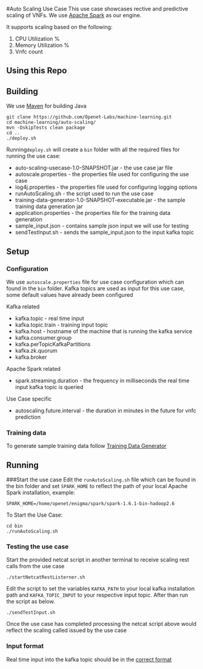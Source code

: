 #Auto Scaling Use Case
This use case showcases rective and predictive scaling of VNFs. We use [Apache Spark](http://spark.apache.org/) as our engine.

It supports scaling based on the following:
1. CPU Utilization %
2. Memory Utilization %
3. Vnfc count

Using this Repo
------------------
## Building
We use [Maven](https://maven.apache.org/) for building Java
    
    git clone https://github.com/Openet-Labs/machine-learning.git
    cd machine-learning/auto-scaling/
    mvn -DskipTests clean package
    cd ..
    ./deploy.sh

Running`deploy.sh` will create a `bin` folder with all the required files for running the use case:
* auto-scaling-usecase-1.0-SNAPSHOT.jar - the use case jar file
* autoscale.properties - the properties file used for configuring the use case
* log4j.properties - the properties file used for configuring logging options
* runAutoScaling.sh - the script used to run the use case
* training-data-generator-1.0-SNAPSHOT-executable.jar - the sample training data generation jar
* application.properties - the properties file for the training data generation
* sample_input.json - contains sample json input we will use for testing
* sendTestInput.sh - sends the sample_input.json to the input kafka topic

## Setup

### Configuration
We use `autoscale.properties` file for use case configuration which can found in the `bin` folder.
Kafka topics are used as input for this use case, some default values have already been configured

Kafka related
* kafka.topic - real time input
* kafka.topic.train - training input topic
* kafka.host - hostname of the machine that is running the kafka service
* kafka.consumer.group
* kafka.perTopicKafkaPartitions
* kafka.zk.quorum
* kafka.broker

Apache Spark related
* spark.streaming.duration - the frequency in milliseconds the real time input kafka topic is queried

Use Case specific
* autoscaling.future.interval - the duration in minutes in the future for vnfc prediction


### Training data
To generate sample training data follow [Training Data Generator](https://github.com/Openet-Labs/machine-learning/tree/master/auto-scaling/training-data-generator)
    
    
## Running
###Start the use case
Edit the `runAutoScaling.sh` file which can be found in the bin folder and set `SPARK_HOME` to reflect the path of your local Apache Spark installation,
example:

    SPARK_HOME=/home/openet/enigma/spark/spark-1.6.1-bin-hadoop2.6

To Start the Use Case:

    cd bin
    ./runAutoScaling.sh

### Testing the use case
Start the provided netcat script in another terminal to receive scaling rest calls from the use case
    
    ./startNetcatRestListerner.sh

Edit the script to set the variables `KAFKA_PATH` to your local kafka installation path and `KAFKA_TOPIC_INPUT` to your respective input topic.
After than run the script as below.

    ./sendTestInput.sh

Once the use case has completed processing the netcat script above would reflect the scaling called issued by the use case

### Input format
Real time input into the kafka topic should be in the [correct format](https://github.com/Openet-Labs/machine-learning/tree/master/auto-scaling/auto-scaling-usecase/etc/sample_input.json)

